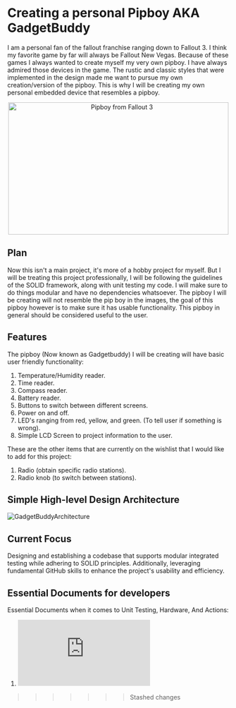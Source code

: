 # Creating a personal Pipboy AKA GadgetBuddy
I am a personal fan of the fallout franchise ranging down to Fallout 3. I think my favorite game by far will always be Fallout New Vegas. Because of these games I always wanted to create myself my very own pipboy. I 
have always admired those devices in the game. The rustic and classic styles that were implemented in the design made me want to pursue my own creation/version of the pipboy. This is why I will be creating my own 
personal embedded device that resembles a pipboy.

<div style="text-align: center;">
<img src="https://github.com/user-attachments/assets/fb1897d2-c71e-400b-8209-96cbfc2160ee" alt="Pipboy from Fallout 3" width="500" height="300">
</div>

## Plan
Now this isn't a main project, it's more of a hobby project for myself. But I will be treating this project professionally, I will be following the guidelines of the SOLID framework, along with unit testing my code.
I will make sure to do things modular and have no dependencies whatsoever. The pipboy I will be creating will not resemble the pip boy in the images, the goal of this pipboy however is to make sure it has usable 
functionality. This pipboy in general should be considered useful to the user.

## Features
The pipboy (Now known as Gadgetbuddy) I will be creating will have basic user friendly functionality:

1. Temperature/Humidity reader.
2. Time reader.
3. Compass reader.
4. Battery reader.
5. Buttons to switch between different screens.
6. Power on and off.
7. LED's ranging from red, yellow, and green. (To tell user if something is wrong).
8. Simple LCD Screen to project information to the user.

These are the other items that are currently on the wishlist that I would like to add for this project:

1. Radio (obtain specific radio stations).
2. Radio knob (to switch between stations).

## Simple High-level Design Architecture
![GadgetBuddyArchitecture](https://github.com/user-attachments/assets/93aa00ef-e8a5-475b-8d41-6e0748dac4e1)

## Current Focus
Designing and establishing a codebase that supports modular integrated testing while adhering to SOLID principles. Additionally, leveraging fundamental GitHub skills to enhance the project's usability and efficiency.

## Essential Documents for developers
Essential Documents when it comes to Unit Testing, Hardware, And Actions:
1. ![Unit Testing with PlatformIO](https://github.com/FrankVanris2/GadgetBuddy/blob/main/Documentation/UnitTestingPlatformIO.md)


>>>>>>> Stashed changes



